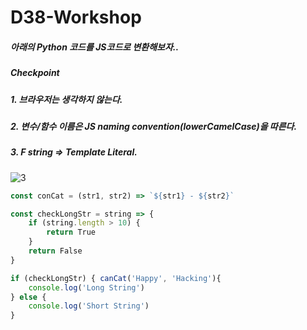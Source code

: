 # D38-Workshop

##### 아래의 Python 코드를 JS코드로 변환해보자..

##### Checkpoint

##### 1. 브라우저는 생각하지 않는다.

##### 2. 변수/함수 이름은 JS naming convention(lowerCamelCase)을 따른다.

##### 3. F string => Template Literal.

![3](https://user-images.githubusercontent.com/45934494/56943595-2e084280-6b5b-11e9-8667-05fed9b939bf.PNG)



```javascript
const conCat = (str1, str2) => `${str1} - ${str2}`

const checkLongStr = string => {
    if (string.length > 10) {
        return True
    }
    return False
}

if (checkLongStr) { canCat('Happy', 'Hacking'){
    console.log('Long String')
} else {
    console.log('Short String')
}
```